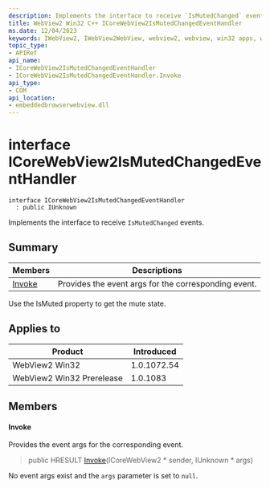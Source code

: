 ```yaml
---
description: Implements the interface to receive `IsMutedChanged` events.
title: WebView2 Win32 C++ ICoreWebView2IsMutedChangedEventHandler
ms.date: 12/04/2023
keywords: IWebView2, IWebView2WebView, webview2, webview, win32 apps, win32, edge, ICoreWebView2, ICoreWebView2Controller, browser control, edge html, ICoreWebView2IsMutedChangedEventHandler
topic_type: 
- APIRef
api_name:
- ICoreWebView2IsMutedChangedEventHandler
- ICoreWebView2IsMutedChangedEventHandler.Invoke
api_type:
- COM
api_location:
- embeddedbrowserwebview.dll
---
```


# interface ICoreWebView2IsMutedChangedEventHandler

```
interface ICoreWebView2IsMutedChangedEventHandler
  : public IUnknown
```

Implements the interface to receive `IsMutedChanged` events.

## Summary

 Members                        | Descriptions
--------------------------------|---------------------------------------------
[Invoke](#invoke) | Provides the event args for the corresponding event.

Use the IsMuted property to get the mute state.

## Applies to

Product                         | Introduced
--------------------------------|---------------------------------------------
WebView2 Win32            |    1.0.1072.54
WebView2 Win32 Prerelease |    1.0.1083

## Members

#### Invoke

Provides the event args for the corresponding event.

> public HRESULT [Invoke](#invoke)(ICoreWebView2 * sender, IUnknown * args)

No event args exist and the `args` parameter is set to `null`.

